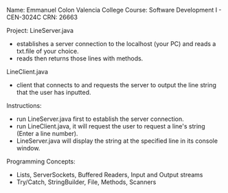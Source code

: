 Name: Emmanuel Colon
Valencia College Course: Software Development I - CEN-3024C 
CRN: 26663

Project:
LineServer.java 
- establishes a server connection to the localhost (your PC) and reads a txt.file of your choice.
- reads then returns those lines with methods.

LineClient.java 
- client that connects to and requests the server to output the line string that the user has inputted.

Instructions:
- run LineServer.java first to establish the server connection.
- run LineClient.java, it will request the user to request a line's string (Enter a line number).
- LineServer.java will display the string at the specified line in its console window.


Programming Concepts:
- Lists, ServerSockets, Buffered Readers, Input and Output streams
- Try/Catch, StringBuilder, File, Methods, Scanners

